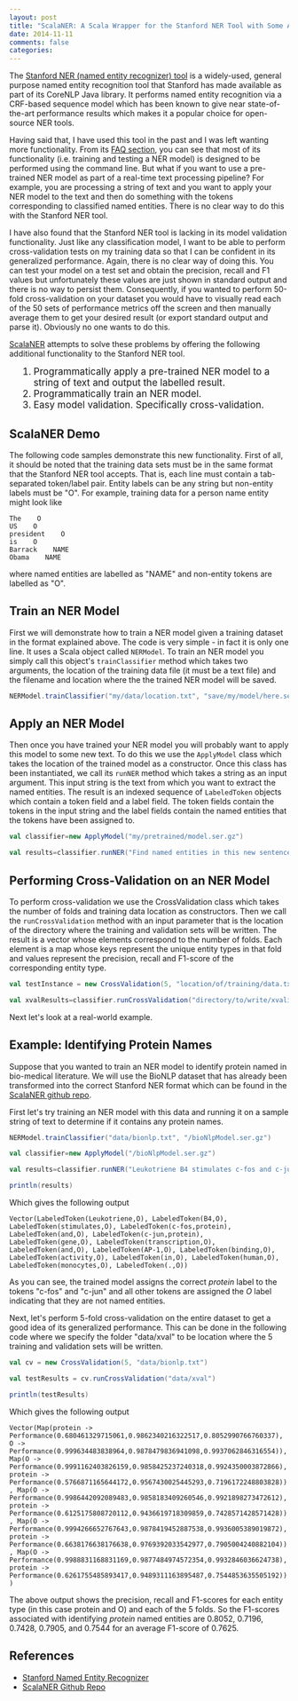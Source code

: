 ```yaml
---
layout: post
title: "ScalaNER: A Scala Wrapper for the Stanford NER Tool with Some Added Features"
date: 2014-11-11
comments: false
categories: 
---
```


The [Stanford NER (named entity recognizer) tool](http://nlp.stanford.edu/software/CRF-NER.shtml) is a widely-used, general purpose named entity recognition tool that Stanford has made available as part of its CoreNLP Java library.  It performs named entity recognition via a CRF-based sequence model which has been known to give near state-of-the-art performance results which makes it a popular choice for open-source NER tools.

Having said that, I have used this tool in the past and I was left wanting more functionality.  From its [FAQ section](http://nlp.stanford.edu/software/crf-faq.shtml), you can see that most of its functionality (i.e. training and testing a NER model) is designed to be performed using the command line.  But what if you want to use a pre-trained NER model as part of a real-time text processing pipeline?  For example, you are processing a string of text and you want to apply your NER model to the text and then do something with the tokens corresponding to classified named entities.  There is no clear way to do this with the Stanford NER tool.

I have also found that the Stanford NER tool is lacking in its model validation functionality.  Just like any classification model, I want to be able to perform cross-validation tests on my training data so that I can be confident in its generalized performance.  Again, there is no clear way of doing this.  You can test your model on a test set and obtain the precision, recall and F1 values but unfortunately these values are just shown in standard output and there is no way to persist them.  Consequently, if you wanted to perform 50-fold cross-validation on your dataset you would have to visually read each of the 50 sets of performance metrics off the screen and then manually average them to get your desired result (or export standard output and parse it).  Obviously no one wants to do this.

[ScalaNER](https://github.com/alexminnaar/ScalaNER) attempts to solve these problems by offering the following additional functionality to the Stanford NER tool.

<ol style="margin-left: 20px">
  <li style="font-size:17px">Programmatically apply a pre-trained NER model to a string of text and output the labelled result.</li>
  <li style="font-size:17px">Programmatically train an NER model.</li>
  <li style="font-size:17px">Easy model validation.  Specifically cross-validation.</li>
</ol>

## ScalaNER Demo

The following code samples demonstrate this new functionality.  First of all, it should be noted that the training data sets must be in the same format that the Stanford NER tool accepts.  That is, each line must contain a tab-separated token/label pair.  Entity labels can be any string but non-entity labels must be "O".  For example, training data for a person name entity might look like

```
The    O
US    O
president    O
is    O
Barrack    NAME
Obama    NAME
```

where named entities are labelled as "NAME" and non-entity tokens are labelled as "O".

## Train an NER Model

First we will demonstrate how to train a NER model given a training dataset in the format explained above.  The code is very simple - in fact it is only one line.  It uses a Scala object called ```NERModel```.  To train an NER model you simply call this object's ```trainClassifier``` method which takes two arguments, the location of the training data file (it must be a text file) and the filename and location where the the trained NER model will be saved.

```scala
NERModel.trainClassifier("my/data/location.txt", "save/my/model/here.ser.gz")
```

## Apply an NER Model

Then once you have trained your NER model you will probably want to apply this model to some new text.  To do this we use the ```ApplyModel``` class which takes the location of the trained model as a constructor.  Once this class has been instantiated, we call its ```runNER``` method which takes a string as an input argument.  This input string is the text from which you want to extract the named entities.  The result is an indexed sequence of ```LabeledToken``` objects which contain a token field and a label field.  The token fields contain the tokens in the input string and the label fields contain the named entities that the tokens have been assigned to.

```scala
val classifier=new ApplyModel("my/pretrained/model.ser.gz")

val results=classifier.runNER("Find named entities in this new sentence.")
```

## Performing Cross-Validation on an NER Model

To perform cross-validation we use the CrossValidation class which takes the number of folds and training data location as constructors.  Then we call the ```runCrossValidation``` method with an input parameter that is the location of the directory where the training and validation sets will be written.  The result is a vector whose elements correspond to the number of folds.  Each element is a map whose keys represent the unique entity types in that fold and values represent the precision, recall and F1-score of the corresponding entity type.

```scala
val testInstance = new CrossValidation(5, "location/of/training/data.txt")

val xvalResults=classifier.runCrossValidation("directory/to/write/xvalidation/data/")
```

Next let's look at a real-world example.

## Example: Identifying Protein Names

Suppose that you wanted to train an NER model to identify protein named in bio-medical literature.  We will use the BioNLP dataset that has already been transformed into the correct Stanford NER format which can be found in the [ScalaNER github repo](https://github.com/alexminnaar/ScalaNER/tree/master/data).

First let's try training an NER model with this data and running it on a sample string of text to determine if it contains any protein names.

```scala
NERModel.trainClassifier("data/bionlp.txt", "/bioNlpModel.ser.gz")

val classifier=new ApplyModel("/bioNlpModel.ser.gz")

val results=classifier.runNER("Leukotriene B4 stimulates c-fos and c-jun gene transcription and AP-1 binding activity in human monocytes.")

println(results)
```

Which gives the following output

```Vector(LabeledToken(Leukotriene,O), LabeledToken(B4,O), LabeledToken(stimulates,O), LabeledToken(c-fos,protein), LabeledToken(and,O), LabeledToken(c-jun,protein), LabeledToken(gene,O), LabeledToken(transcription,O), LabeledToken(and,O), LabeledToken(AP-1,O), LabeledToken(binding,O), LabeledToken(activity,O), LabeledToken(in,O), LabeledToken(human,O), LabeledToken(monocytes,O), LabeledToken(.,O))```

As you can see, the trained model assigns the correct _protein_ label to the tokens "c-fos" and "c-jun" and all other tokens are assigned the _O_ label indicating that they are not named entities.

Next, let's perform 5-fold cross-validation on the entire dataset to get a good idea of its generalized performance.  This can be done in the following code where we specify the folder "data/xval" to be location where the 5 training and validation sets will be written.

```scala
val cv = new CrossValidation(5, "data/bionlp.txt")

val testResults = cv.runCrossValidation("data/xval")

println(testResults)
```

Which gives the following output

```Vector(Map(protein -> Performance(0.680461329715061,0.9862340216322517,0.8052990766760337), O -> Performance(0.999634483838964,0.9878479836941098,0.9937062846316554)), Map(O -> Performance(0.9991162403826159,0.9858425237240318,0.9924350003872866), protein -> Performance(0.5766871165644172,0.9567430025445293,0.7196172248803828)), Map(O -> Performance(0.9986442092089483,0.9858183409260546,0.9921898273472612), protein -> Performance(0.6125175808720112,0.9436619718309859,0.7428571428571428)), Map(O -> Performance(0.9994266652767643,0.9878419452887538,0.9936005389019872), protein -> Performance(0.6638176638176638,0.9769392033542977,0.7905004240882104)), Map(O -> Performance(0.9988831168831169,0.9877484974572354,0.9932846036624738), protein -> Performance(0.6261755485893417,0.9489311163895487,0.7544853635505192)))```

The above output shows the precision, recall and F1-scores for each entity type (in this case protein and O) and each of the 5 folds.  So the F1-scores associated with identifying _protein_ named entities are 0.8052, 0.7196, 0.7428, 0.7905, and 0.7544 for an average F1-score of 0.7625.

## References

* [Stanford Named Entity Recognizer](http://nlp.stanford.edu/software/CRF-NER.shtml)
* [ScalaNER Github Repo](https://github.com/alexminnaar/ScalaNER)
